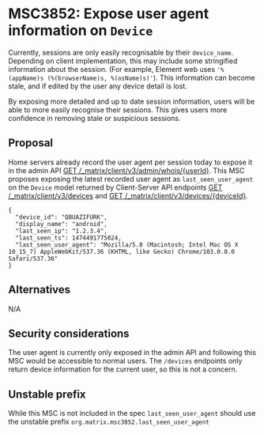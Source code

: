 # MSC3852: Expose user agent information on `Device`

Currently, sessions are only easily recognisable by their `device_name`. Depending on client implementation, this may
include some stringified information about the session. (For example, Element web uses `'%(appName)s (%(browserName)s,
%(osName)s)'`). This information can become stale, and if edited by the user any device detail is lost.

By exposing more detailed and up to date session information, users will be able to more easily recognise their
sessions. This gives users  more confidence in removing stale or suspicious sessions.

## Proposal
Home servers already record the user agent per session today to expose it in the admin API [GET
/_matrix/client/v3/admin/whois/{userId}](https://spec.matrix.org/v1.3/client-server-api/#get_matrixclientv3adminwhoisuserid).
This MSC proposes exposing the latest recorded user agent as `last_seen_user_agent` on the `Device` model returned by
Client-Server API endpoints [GET
/_matrix/client/v3/devices](https://spec.matrix.org/v1.3/client-server-api/#get_matrixclientv3devices) and [GET
/_matrix/client/v3/devices/{deviceId}](https://spec.matrix.org/v1.3/client-server-api/#get_matrixclientv3devices).

```jsonp
{
  "device_id": "QBUAZIFURK",
  "display_name": "android",
  "last_seen_ip": "1.2.3.4",
  "last_seen_ts": 1474491775024,
  "last_seen_user_agent": "Mozilla/5.0 (Macintosh; Intel Mac OS X 10_15_7) AppleWebKit/537.36 (KHTML, like Gecko) Chrome/103.0.0.0 Safari/537.36"
}
```

## Alternatives
N/A

## Security considerations
The user agent is currently only exposed in the admin API and following this MSC would be accessible to normal users.
The `/devices` endpoints only return device information for the current user, so this is not a concern.


## Unstable prefix
While this MSC is not included in the spec `last_seen_user_agent` should use the unstable prefix
`org.matrix.msc3852.last_seen_user_agent`
